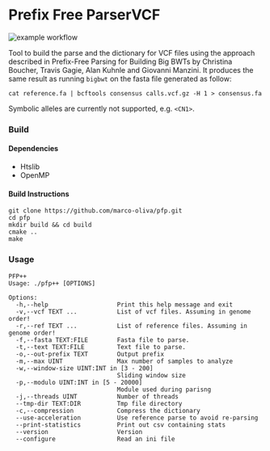 # Prefix Free ParserVCF #
![example workflow](https://github.com/marco.oliva/pfp/actions/workflows/cmake.yml/badge.svg)

Tool to build the parse and the dictionary for VCF files using the approach described in Prefix-Free Parsing for Building Big BWTs by Christina Boucher, Travis Gagie, Alan Kuhnle and Giovanni Manzini.
It produces the same result as running `bigbwt` on the fasta file generated as follow:
```
cat reference.fa | bcftools consensus calls.vcf.gz -H 1 > consensus.fa
```
Symbolic alleles are currently not supported, e.g. `<CN1>`. 

### Build ###

#### Dependencies ####

* Htslib
* OpenMP

#### Build Instructions ####

```
git clone https://github.com/marco-oliva/pfp.git
cd pfp
mkdir build && cd build
cmake ..
make
```

### Usage ###

```
PFP++
Usage: ./pfp++ [OPTIONS]

Options:
  -h,--help                   Print this help message and exit
  -v,--vcf TEXT ...           List of vcf files. Assuming in genome order!
  -r,--ref TEXT ...           List of reference files. Assuming in genome order!
  -f,--fasta TEXT:FILE        Fasta file to parse.
  -t,--text TEXT:FILE         Text file to parse.
  -o,--out-prefix TEXT        Output prefix
  -m,--max UINT               Max number of samples to analyze
  -w,--window-size UINT:INT in [3 - 200]
                              Sliding window size
  -p,--modulo UINT:INT in [5 - 20000]
                              Module used during parisng
  -j,--threads UINT           Number of threads
  --tmp-dir TEXT:DIR          Tmp file directory
  -c,--compression            Compress the dictionary
  --use-acceleration          Use reference parse to avoid re-parsing
  --print-statistics          Print out csv containing stats
  --version                   Version
  --configure                 Read an ini file
```
